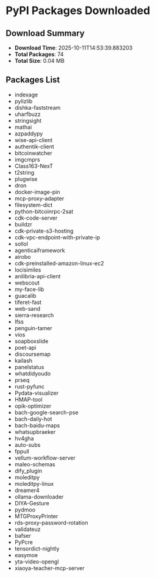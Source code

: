 # PyPI Packages Downloaded

## Download Summary
- **Download Time**: 2025-10-11T14:53:39.883203
- **Total Packages**: 74
- **Total Size**: 0.04 MB

## Packages List
- indexage
- pylizlib
- dishka-faststream
- uharfbuzz
- stringsight
- mathai
- azpaddypy
- wise-api-client
- authentik-client
- bitcoinwatcher
- imgcmprs
- Class163-NexT
- t2string
- plugwise
- dron
- docker-image-pin
- mcp-proxy-adapter
- filesystem-dict
- python-bitcoinrpc-2sat
- cdk-code-server
- buildzr
- cdk-private-s3-hosting
- cdk-vpc-endpoint-with-private-ip
- sollol
- agenticaiframework
- airobo
- cdk-preinstalled-amazon-linux-ec2
- locisimiles
- anilibria-api-client
- webscout
- my-face-lib
- guacalib
- tiferet-fast
- web-sand
- sierra-research
- lfss
- penguin-tamer
- vios
- soapboxslide
- poet-api
- discoursemap
- kailash
- panelstatus
- whatdidyoudo
- prseq
- rust-pyfunc
- Pydata-visualizer
- HMAP-tool
- opik-optimizer
- bach-google-search-pse
- bach-daily-hot
- bach-baidu-maps
- whatsupbraeker
- hv4gha
- auto-subs
- fppull
- vellum-workflow-server
- maleo-schemas
- dify_plugin
- moleditpy
- moleditpy-linux
- dreamer4
- ollama-downloader
- DIYA-Gesture
- pydmoo
- MTGProxyPrinter
- rds-proxy-password-rotation
- validateuz
- bafser
- PyPcre
- tensordict-nightly
- easymoe
- yta-video-opengl
- xiaoya-teacher-mcp-server
